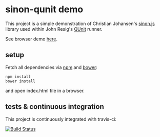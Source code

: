 sinon-qunit demo
================

This project is a simple demonstration of Christian Johansen's [sinon.js](http://sinonjs.org) library used within John Resig's [QUnit](http://qunitjs.com) runner.

See browser demo [here](http://ducin.github.io/qunit-sinon).

setup
-----

Fetch all dependencies via [npm](http://www.npmjs.org/) and [bower](http://bower.io):

    npm install
    bower install

and open index.html file in a browser.

tests & continuous integration
------------------------------

This project is continuously integrated with travis-ci:

[![Build Status](https://travis-ci.org/ducin/qunit-sinon.png?branch=master)](https://travis-ci.org/ducin/qunit-sinon)
